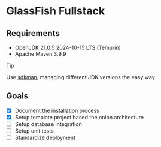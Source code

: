# GlassFish Fullstack

## Requirements

- OpenJDK 21.0.5 2024-10-15 LTS (Temurin)
- Apache Maven 3.9.9

> [!TIP]
> Use [sdkman](https://sdkman.io/), managing different JDK versions the easy way

## Goals

- [x] Document the installation process
- [x] Setup template project based the onion architecture
- [ ] Setup database integration
- [ ] Setup unit tests
- [ ] Standardize deployment
